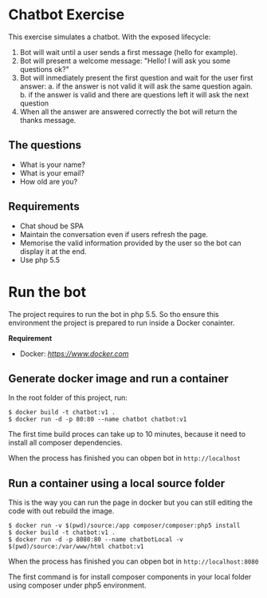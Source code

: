 # Chatbot Exercise
This exercise simulates a chatbot. With the exposed lifecycle:
1. Bot will wait until a user sends a first message (hello for example).
2. Bot will present a welcome message: "Hello! I will ask you some questions ok?"
3. Bot will inmediately present the first question and wait for the user first answer:
    a. if the answer is not valid it will ask the same question again.
    b. if the answer is valid and there are questions left it will ask the next question
4. When all the answer are answered correctly the bot will return the thanks message.

## The questions
 - What is your name?
 - What is your email?
 - How old are you?


## Requirements
 - Chat shoud be SPA
 - Maintain the conversation even if users refresh the page.
 - Memorise the valid information provided by the user so the bot can display it at the end.
 - Use php 5.5

# Run the bot
The project requires to run the bot in php 5.5. So tho ensure this environment the project is prepared to run inside a Docker conainter.

**Requirement**
 - Docker: *https://www.docker.com*
 
## Generate docker image and run a container
In the root folder of this project, run: 
```
$ docker build -t chatbot:v1 .
$ docker run -d -p 80:80 --name chatbot chatbot:v1
```
The first time build proces can take up to 10 minutes, because it need to install all composer dependencies.

When the process has finished you can obpen bot in `http://localhost`

## Run a container using a local source folder
This is the way you can run the page in docker but you can still editing the code with out rebuild the image.
```
$ docker run -v $(pwd)/source:/app composer/composer:php5 install
$ docker build -t chatbot:v1 .
$ docker run -d -p 8080:80 --name chatbotLocal -v $(pwd)/source:/var/www/html chatbot:v1
```
When the process has finished you can obpen bot in `http://localhost:8080`

The first command is for install composer components in your local folder using composer under php5 environment.